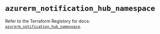 # `azurerm_notification_hub_namespace`

Refer to the Terraform Registory for docs: [`azurerm_notification_hub_namespace`](https://registry.terraform.io/providers/hashicorp/azurerm/3.76.0/docs/resources/notification_hub_namespace).
